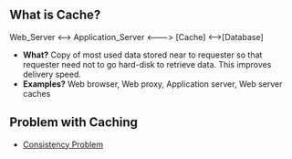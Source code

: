 ## What is Cache?
Web_Server <--> Application_Server <--->  [Cache]    <-->[Database]
- **What?** Copy of most used data stored near to requester so that requester need not to go hard-disk to retrieve data. This improves delivery speed.
- **Examples?** Web browser, Web proxy, Application server, Web server caches
 
## Problem with Caching
  - [Consistency Problem](https://github.com/amitkumar50/Code-examples/blob/master/System-Design/Concepts/Bottlenecks_of_Distributed_Systems/Bottlenecks.md)
